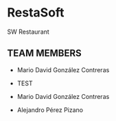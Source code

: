# RestaSoft
SW Restaurant 


## TEAM MEMBERS

* Mario David González Contreras 
* TEST
* Mario David González Contreras

* Alejandro Pérez Pizano
